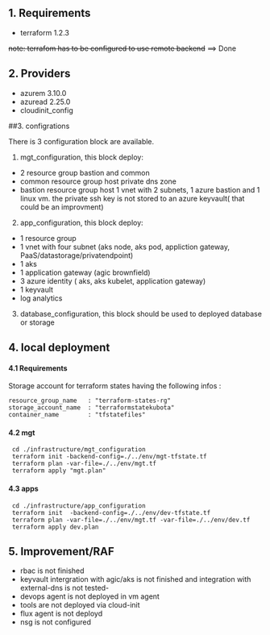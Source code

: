 <!-- BEGIN_TF_DOCS -->
## 1. Requirements

- terraform 1.2.3

<del>note: terrafom has to be configured to use remote backend</del> ==>  Done

## 2. Providers

- azurem 3.10.0 
- azuread 2.25.0
- cloudinit_config
 

<!-- END_TF_DOCS -->


##3.  configrations


There is 3 configuration block are available.
1. mgt_configuration, this block deploy:
- 2 resource group bastion and common
- common resource group host private dns zone
- bastion resource group host 1 vnet with 2 subnets, 1 azure bastion and 1 linux vm. the private ssh key is not stored to an azure keyvault( that could be an improvment)
2. app_configuration, this block deploy:
- 1 resource group
- 1 vnet with four subnet (aks node, aks pod, appliction gateway, PaaS/datastorage/privatendpoint)
- 1 aks
- 1 application gateway (agic brownfield)
- 3 azure identity ( aks, aks kubelet, application gateway)
- 1 keyvault
- log analytics
3. database_configuration, this block should be used to deployed database or storage
## 4. local deployment

#### 4.1 Requirements
Storage account for terraform states having the following infos :
```text
resource_group_name   : "terraform-states-rg"
storage_account_name  : "terraformstatekubota"
container_name        : "tfstatefiles"
```


#### 4.2 mgt

```shell
 cd ./infrastructure/mgt_configuration
 terraform init -backend-config=./../env/mgt-tfstate.tf
 terraform plan -var-file=./../env/mgt.tf
 terraform apply "mgt.plan" 
```
#### 4.3 apps

```shell
 cd ./infrastructure/app_configuration
 terraform init  -backend-config=./../env/dev-tfstate.tf
 terraform plan -var-file=./../env/mgt.tf -var-file=./../env/dev.tf 
 terraform apply dev.plan
```

## 5. Improvement/RAF
- rbac is not finished
- keyvault intergration with agic/aks is not finished  and integration with external-dns is not tested- 
- devops agent is not deployed in vm agent 
- tools are not deployed via cloud-init
- flux agent is not deployd 
- nsg is not configured
